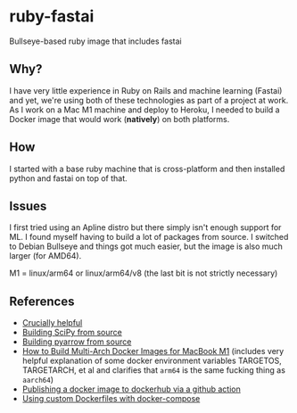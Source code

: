 # ruby-fastai
Bullseye-based ruby image that includes fastai

## Why?

I have very little experience in Ruby on Rails and machine learning (Fastai) and yet, we're using both of these technologies as part of a project at work. As I work on a Mac M1 machine and deploy to Heroku, I needed to build a Docker image that would work (**natively**) on both platforms.

## How

I started with a base ruby machine that is cross-platform and then installed python and fastai on top of that.

## Issues

I first tried using an Apline distro but there simply isn't enough support for ML. I found myself having to build a lot of packages from source. I switched to Debian Bullseye and things got much easier, but the image is also much larger (for AMD64).

M1 = linux/arm64 or linux/arm64/v8 (the last bit is not strictly necessary)

## References

* [Crucially helpful](https://www.docker.com/blog/multi-arch-images/)
* [Building SciPy from source](https://docs.scipy.org/doc//scipy-1.4.1/reference/building/linux.html)
* [Building pyarrow from source](https://arrow.apache.org/docs/developers/python.html#python-development)
* [How to Build Multi-Arch Docker Images for MacBook M1](https://raynix.info/archives/4305) (includes very helpful explanation of some docker environment variables TARGETOS, TARGETARCH, et al and clarifies that `arm64` is the same fucking thing as `aarch64`)
* [Publishing a docker image to dockerhub via a github action](https://medium.com/platformer-blog/lets-publish-a-docker-image-to-docker-hub-using-a-github-action-f0b17e5cceb3)
* [Using custom Dockerfiles with docker-compose](https://medium.com/analytics-vidhya/how-to-understand-building-images-with-docker-compose-24cbdbc0641f)
